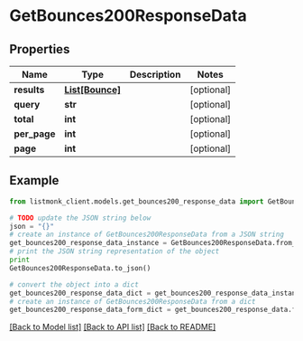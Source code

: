 # GetBounces200ResponseData


## Properties
Name | Type | Description | Notes
------------ | ------------- | ------------- | -------------
**results** | [**List[Bounce]**](Bounce.md) |  | [optional] 
**query** | **str** |  | [optional] 
**total** | **int** |  | [optional] 
**per_page** | **int** |  | [optional] 
**page** | **int** |  | [optional] 

## Example

```python
from listmonk_client.models.get_bounces200_response_data import GetBounces200ResponseData

# TODO update the JSON string below
json = "{}"
# create an instance of GetBounces200ResponseData from a JSON string
get_bounces200_response_data_instance = GetBounces200ResponseData.from_json(json)
# print the JSON string representation of the object
print
GetBounces200ResponseData.to_json()

# convert the object into a dict
get_bounces200_response_data_dict = get_bounces200_response_data_instance.to_dict()
# create an instance of GetBounces200ResponseData from a dict
get_bounces200_response_data_form_dict = get_bounces200_response_data.from_dict(get_bounces200_response_data_dict)
```
[[Back to Model list]](../README.md#documentation-for-models) [[Back to API list]](../README.md#documentation-for-api-endpoints) [[Back to README]](../README.md)


